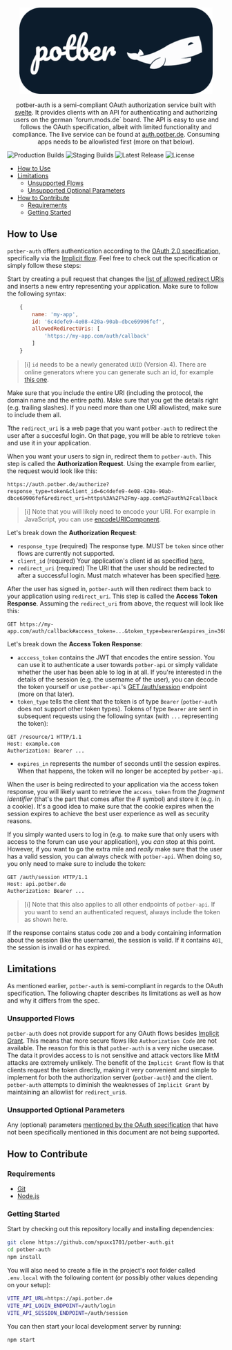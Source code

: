 <p align="center">
<img src="./static/logo/440x196_round.png" alt="potber logo" height="200" />
</p>
<p align="center">
potber-auth is a semi-compliant OAuth authorization service built with <a href="https://kit.svelte.dev" target="_blank">svelte</a>. It provides clients with an API for authenticating and authorizing users on the german `forum.mods.de` board. The API is easy to use and follows the OAuth specification, albeit with limited functionality and compliance. The live service can be found at <a href="https://auth.potber.de" target="_blank">auth.potber.de</a>. Consuming apps needs to be allowlisted first (more on that below).
</p>

![Production Builds](https://github.com/spuxx1701/potber-auth/actions/workflows/production.yml/badge.svg)
![Staging Builds](https://github.com/spuxx1701/potber-auth/actions/workflows/staging.yml/badge.svg)
![Latest Release](https://img.shields.io/github/v/release/spuxx1701/potber-auth)
![License](https://img.shields.io/github/license/spuxx1701/potber-auth)

<!-- vscode-markdown-toc -->

- [How to Use](#HowtoUse)
- [Limitations](#Limitations)
  - [Unsupported Flows](#UnsupportedFlows)
  - [Unsupported Optional Parameters](#UnsupportedOptionalParameters)
- [How to Contribute](#HowtoContribute)
  - [Requirements](#Requirements)
  - [Getting Started](#GettingStarted)

<!-- vscode-markdown-toc-config
	numbering=false
	autoSave=true
	/vscode-markdown-toc-config -->
<!-- /vscode-markdown-toc -->

## <a name='HowtoUse'></a>How to Use

`potber-auth` offers authentication according to the [OAuth 2.0 specification](https://datatracker.ietf.org/doc/html/rfc6749), specifically via the [Implicit flow](https://datatracker.ietf.org/doc/html/rfc6749#section-1.3.2). Feel free to check out the specification or simply follow these steps:

Start by creating a pull request that changes the [list of allowed redirect URIs](src/lib//config/allowed-redirect-uris.ts) and inserts a new entry representing your application. Make sure to follow the following syntax:

```js
	{
		name: 'my-app',
		id: '6c4defe9-4e08-420a-90ab-dbce69906fef',
		allowedRedirectUris: [
			'https://my-app.com/auth/callback'
		]
	}
```

> [ℹ] `id` needs to be a newly generated `UUID` (Version 4). There are online generators where you can generate such an id, for example [this one](https://www.uuidgenerator.net/version4).

Make sure that you include the entire URI (including the protocol, the domain name and the entire path). Make sure that you get the details right (e.g. trailing slashes). If you need more than one URI allowlisted, make sure to include them all.

Tthe `redirect_uri` is a web page that you want `potber-auth` to redirect the user after a succesful login. On that page, you will be able to retrieve `token` and use it in your application.

When you want your users to sign in, redirect them to `potber-auth`. This step is called the **Authorization Request**. Using the example from earlier, the request would look like this:

```
https://auth.potber.de/authorize?response_type=token&client_id=6c4defe9-4e08-420a-90ab-dbce69906fef&redirect_uri=https%3A%2F%2Fmy-app.com%2Fauth%2Fcallback
```

> [ℹ] Note that you will likely need to encode your URI. For example in JavaScript, you can use [encodeURIComponent](https://developer.mozilla.org/en-US/docs/Web/JavaScript/Reference/Global_Objects/encodeURIComponent).

Let's break down the **Authorization Request**:

- `response_type` (required) The response type. MUST be `token` since other flows are currently not supported.
- `client_id` (required) Your application's client id as specified [here](src/lib/config/clients.config.ts),
- `redirect_uri` (required) The URI that the user should be redirected to after a successful login. Must match whatever has been specified [here](src/lib/config/clients.config.ts).

After the user has signed in, `potber-auth` will then redirect them back to your application using `redirect_uri`. This step is called the **Access Token Response**. Assuming the `redirect_uri` from above, the request will look like this:

```
GET https://my-app.com/auth/callback#access_token=...&token_type=bearer&expires_in=3600
```

Let's break down the **Access Token Response**:

- `acccess_token` contains the JWT that encodes the entire session. You can use it to authenticate a user towards `potber-api` or simply validate whether the user has been able to log in at all. If you're interested in the details of the session (e.g. the username of the user), you can decode the token yourself or use `potber-api`'s [GET /auth/session](https://api.potber.de/swagger#/Authentication/AuthController_session) endpoint (more on that later).
- `token_type` tells the client that the token is of type `Bearer` (`potber-auth` does not support other token types). Tokens of type `Bearer` are sent in subsequent requests using the following syntax (with `...` representing the token):

```
GET /resource/1 HTTP/1.1
Host: example.com
Authorization: Bearer ...
```

- `expires_in` represents the number of seconds until the session expires. When that happens, the token will no longer be accepted by `potber-api`.

When the user is being redirected to your application via the access token response, you will likely want to retrieve the `access_token` from the _fragment identifier_ (that's the part that comes after the # symbol) and store it (e.g. in a cookie). It's a good idea to make sure that the cookie expires when the session expires to achieve the best user experience as well as security reasons.

If you simply wanted users to log in (e.g. to make sure that only users with access to the forum can use your application), you _can_ stop at this point. However, if you want to go the extra mile and _really_ make sure that the user has a valid session, you can always check with `potber-api`. When doing so, you only need to make sure to include the token:

```
GET /auth/session HTTP/1.1
Host: api.potber.de
Authorization: Bearer ...
```

> [ℹ] Note that this also applies to all other endpoints of `potber-api`. If you want to send an authenticated request, always include the token as shown here.

If the response contains status code `200` and a body containing information about the session (like the username), the session is valid. If it contains `401`, the session is invalid or has expired.

## <a name='Limitations'></a>Limitations

As mentioned earlier, `potber-auth` is semi-compliant in regards to the OAuth specification. The following chapter describes its limitations as well as how and why it differs from the spec.

### <a name='UnsupportedFlows'></a>Unsupported Flows

`potber-auth` does not provide support for any OAuth flows besides [Implicit Grant](https://datatracker.ietf.org/doc/html/rfc6749#section-1.3.2). This means that more secure flows like `Authorization Code` are not available. The reason for this is that `potber-auth` is a very niche usecase. The data it provides access to is not sensitive and attack vectors like MitM attacks are extremely unlikely. The benefit of the `Implicit Grant` flow is that clients request the token directly, making it very convenient and simple to implement for both the authorization server (`potber-auth`) and the client. `potber-auth` attempts to diminish the weaknesses of `Implicit Grant` by maintaining an allowlist for `redirect_uri`s.

### <a name='UnsupportedOptionalParameters'></a>Unsupported Optional Parameters

Any (optional) parameters [mentioned by the OAuth specification](https://datatracker.ietf.org/doc/html/rfc6749#section-4.1.1) that have not been specifically mentioned in this document are not being supported.

## <a name='HowtoContribute'></a>How to Contribute

### <a name='Requirements'></a>Requirements

- [Git](https://git-scm.com/)
- [Node.js](https://nodejs.org/en)

### <a name='GettingStarted'></a>Getting Started

Start by checking out this repository locally and installing dependencies:

```bash
git clone https://github.com/spuxx1701/potber-auth.git
cd potber-auth
npm install
```

You will also need to create a file in the project's root folder called `.env.local` with the following content (or possibly other values depending on your setup):

```bash
VITE_API_URL=https://api.potber.de
VITE_API_LOGIN_ENDPOINT=/auth/login
VITE_API_SESSION_ENDPOINT=/auth/session
```

You can then start your local development server by running:

```bash
npm start
```
